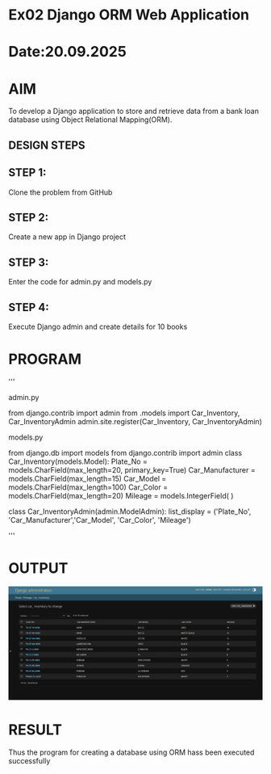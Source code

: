# Ex02 Django ORM Web Application
# Date:20.09.2025
# AIM
To develop a Django application to store and retrieve data from a bank loan database using Object Relational Mapping(ORM).


## DESIGN STEPS
## STEP 1:
Clone the problem from GitHub

## STEP 2:
Create a new app in Django project

## STEP 3:
Enter the code for admin.py and models.py

## STEP 4:
Execute Django admin and create details for 10 books

# PROGRAM
'''

admin.py 

from django.contrib import admin
from .models import Car_Inventory, Car_InventoryAdmin
admin.site.register(Car_Inventory, Car_InventoryAdmin)


models.py

from django.db import models
from django.contrib import admin
class  Car_Inventory(models.Model):
    Plate_No = models.CharField(max_length=20, primary_key=True)
    Car_Manufacturer = models.CharField(max_length=15)
    Car_Model = models.CharField(max_length=100)
    Car_Color = models.CharField(max_length=20)
    Mileage = models.IntegerField( )

class Car_InventoryAdmin(admin.ModelAdmin):
    	list_display = ('Plate_No', 'Car_Manufacturer','Car_Model', 'Car_Color', 'Mileage')
     
'''
# OUTPUT
![alt text](<Screenshot 2025-09-21 232042.png>)

# RESULT
Thus the program for creating a database using ORM hass been executed successfully
